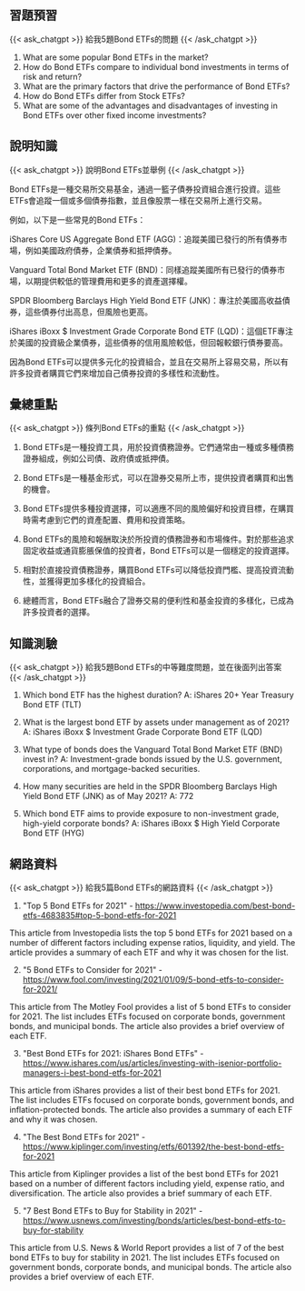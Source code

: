 ## 習題預習
{{< ask_chatgpt >}}
給我5題Bond ETFs的問題
{{< /ask_chatgpt >}}



1. What are some popular Bond ETFs in the market?
2. How do Bond ETFs compare to individual bond investments in terms of risk and return?
3. What are the primary factors that drive the performance of Bond ETFs?
4. How do Bond ETFs differ from Stock ETFs?
5. What are some of the advantages and disadvantages of investing in Bond ETFs over other fixed income investments?   

## 說明知識
{{< ask_chatgpt >}}
說明Bond ETFs並舉例
{{< /ask_chatgpt >}}



Bond ETFs是一種交易所交易基金，通過一籃子債券投資組合進行投資。這些ETFs會追蹤一個或多個債券指數，並且像股票一樣在交易所上進行交易。

例如，以下是一些常見的Bond ETFs：

iShares Core US Aggregate Bond ETF (AGG)：追蹤美國已發行的所有債券市場，例如美國政府債券，企業債券和抵押債券。

Vanguard Total Bond Market ETF (BND)：同樣追蹤美國所有已發行的債券市場，以期提供較低的管理費用和更多的資產選擇權。

SPDR Bloomberg Barclays High Yield Bond ETF (JNK)：專注於美國高收益債券，這些債券付出高息，但風險也更高。

iShares iBoxx $ Investment Grade Corporate Bond ETF (LQD)：這個ETF專注於美國的投資級企業債券，這些債券的信用風險較低，但回報較銀行債券要高。

因為Bond ETFs可以提供多元化的投資組合，並且在交易所上容易交易，所以有許多投資者購買它們來增加自己債券投資的多樣性和流動性。   

## 彙總重點
{{< ask_chatgpt >}}
條列Bond ETFs的重點
{{< /ask_chatgpt >}}



1. Bond ETFs是一種投資工具，用於投資債務證券。它們通常由一種或多種債務證券組成，例如公司債、政府債或抵押債。

2. Bond ETFs是一種基金形式，可以在證券交易所上市，提供投資者購買和出售的機會。

3. Bond ETFs提供多種投資選擇，可以適應不同的風險偏好和投資目標，在購買時需考慮到它們的資產配置、費用和投資策略。

4. Bond ETFs的風險和報酬取決於所投資的債務證券和市場條件。對於那些追求固定收益或通貨膨脹保值的投資者，Bond ETFs可以是一個穩定的投資選擇。

5. 相對於直接投資債務證券，購買Bond ETFs可以降低投資門檻、提高投資流動性，並獲得更加多樣化的投資組合。  

6. 總體而言，Bond ETFs融合了證券交易的便利性和基金投資的多樣化，已成為許多投資者的選擇。   

## 知識測驗
{{< ask_chatgpt >}}
給我5題Bond ETFs的中等難度問題，並在後面列出答案
{{< /ask_chatgpt >}}



1. Which bond ETF has the highest duration?
A: iShares 20+ Year Treasury Bond ETF (TLT)

2. What is the largest bond ETF by assets under management as of 2021?
A: iShares iBoxx $ Investment Grade Corporate Bond ETF (LQD)

3. What type of bonds does the Vanguard Total Bond Market ETF (BND) invest in?
A: Investment-grade bonds issued by the U.S. government, corporations, and mortgage-backed securities.

4. How many securities are held in the SPDR Bloomberg Barclays High Yield Bond ETF (JNK) as of May 2021?
A: 772

5. Which bond ETF aims to provide exposure to non-investment grade, high-yield corporate bonds?
A: iShares iBoxx $ High Yield Corporate Bond ETF (HYG)   

## 網路資料
{{< ask_chatgpt >}}
給我5篇Bond ETFs的網路資料
{{< /ask_chatgpt >}}



1. "Top 5 Bond ETFs for 2021" - https://www.investopedia.com/best-bond-etfs-4683835#top-5-bond-etfs-for-2021

This article from Investopedia lists the top 5 bond ETFs for 2021 based on a number of different factors including expense ratios, liquidity, and yield. The article provides a summary of each ETF and why it was chosen for the list.

2. "5 Bond ETFs to Consider for 2021" - https://www.fool.com/investing/2021/01/09/5-bond-etfs-to-consider-for-2021/

This article from The Motley Fool provides a list of 5 bond ETFs to consider for 2021. The list includes ETFs focused on corporate bonds, government bonds, and municipal bonds. The article also provides a brief overview of each ETF.

3. "Best Bond ETFs for 2021: iShares Bond ETFs" - https://www.ishares.com/us/articles/investing-with-isenior-portfolio-managers-i-best-bond-etfs-for-2021

This article from iShares provides a list of their best bond ETFs for 2021. The list includes ETFs focused on corporate bonds, government bonds, and inflation-protected bonds. The article also provides a summary of each ETF and why it was chosen.

4. "The Best Bond ETFs for 2021" - https://www.kiplinger.com/investing/etfs/601392/the-best-bond-etfs-for-2021

This article from Kiplinger provides a list of the best bond ETFs for 2021 based on a number of different factors including yield, expense ratio, and diversification. The article also provides a brief summary of each ETF.

5. "7 Best Bond ETFs to Buy for Stability in 2021" - https://www.usnews.com/investing/bonds/articles/best-bond-etfs-to-buy-for-stability

This article from U.S. News & World Report provides a list of 7 of the best bond ETFs to buy for stability in 2021. The list includes ETFs focused on government bonds, corporate bonds, and municipal bonds. The article also provides a brief overview of each ETF.   

